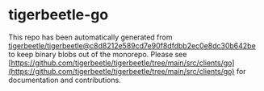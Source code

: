 # tigerbeetle-go
This repo has been automatically generated from [tigerbeetle/tigerbeetle@c8d8212e589cd7e90f8dfdbb2ec0e8dc30b642be](https://github.com/tigerbeetle/tigerbeetle/commit/c8d8212e589cd7e90f8dfdbb2ec0e8dc30b642be) to keep binary blobs out of the monorepo. Please see [https://github.com/tigerbeetle/tigerbeetle/tree/main/src/clients/go](https://github.com/tigerbeetle/tigerbeetle/tree/main/src/clients/go) for documentation and contributions.
